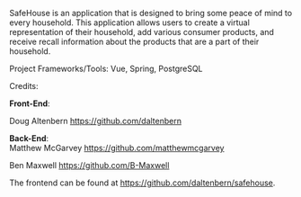 SafeHouse is an application that is designed to bring some peace of mind to every household. This application allows users to create a virtual representation of their household, add various consumer products, and receive recall information about the products that are a part of their household.

Project Frameworks/Tools: Vue, Spring, PostgreSQL


Credits:

**Front-End**:

  Doug Altenbern https://github.com/daltenbern


**Back-End**:  
  Matthew McGarvey https://github.com/matthewmcgarvey

  Ben Maxwell https://github.com/B-Maxwell
          
The frontend can be found at https://github.com/daltenbern/safehouse.